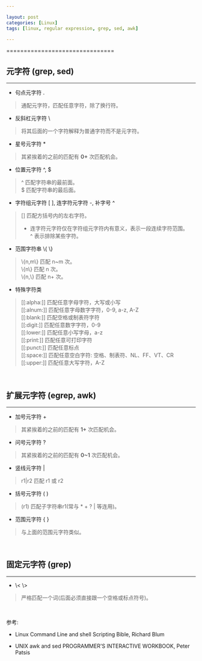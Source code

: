 ```yaml
---

layout: post
categories: [Linux]
tags: [linux, regular expression, grep, sed, awk]

---
```


===============================

## 元字符 (grep, sed)
--------------------------------

- 句点元字符 .

> 通配元字符，匹配任意字符，除了换行符。

- 反斜杠元字符 \

> 将其后面的一个字符解释为普通字符而不是元字符。

- 星号元字符 *

> 其紧挨着的之前的匹配有 **0+** 次匹配机会。

- 位置元字符 ^, $

> ^ 匹配字符串的最前面。  
> $ 匹配字符串的最后面。

- 字符组元字符 [ ], 连字符元字符 -, 补字号 ^

> [] 匹配方括号内的左右字符。  
> - 连字符元字符仅在字符组元字符内有意义，表示一段连续字符范围。  
> ^ 表示排除某些字符。

- 范围字符串 \\{ \\}

> \\{n,m\\} 匹配 n~m 次。  
> \\{n\\} 匹配 n 次。  
> \\{n,\\} 匹配 n+ 次。

- 特殊字符类

> [[:alpha:]] 匹配任意字母字符，大写或小写  
> [[:alnum:]] 匹配任意字母数字字符，0-9, a-z, A-Z  
> [[:blank:]] 匹配空格或制表符字符  
> [[:digit:]] 匹配任意数字字符，0-9  
> [[:lower:]] 匹配任意小写字母，a-z  
> [[:print:]] 匹配任意可打印字符  
> [[:punct:]] 匹配任意标点  
> [[:space:]] 匹配任意空白字符: 空格、制表符、NL、FF、VT、CR  
> [[:upper:]] 匹配任意大写字符，A-Z

  <br />


## 扩展元字符 (egrep, awk)
-------------------------------

- 加号元字符 +

> 其紧挨着的之前的匹配有 **1+** 次匹配机会。

- 问号元字符 ?

> 其紧挨着的之前的匹配有 **0~1** 次匹配机会。

- 竖线元字符 |

> r1|r2 匹配 r1 或 r2

- 括号元字符 ( )

> (r1) 匹配子字符串r1(常与 * + ? | 等连用)。

- 范围元字符 { }

> 与上面的范围元字符类似。

  <br />


## 固定元字符 (grep)
-------------------------------

- \\< \\>

> 严格匹配一个词(后面必须直接跟一个空格或标点符号)。

  <br />


参考:

- Linux Command Line and shell Scripting Bible, Richard Blum
- UNIX awk and sed PROGRAMMER'S INTERACTIVE WORKBOOK, Peter Patsis

  <br />
